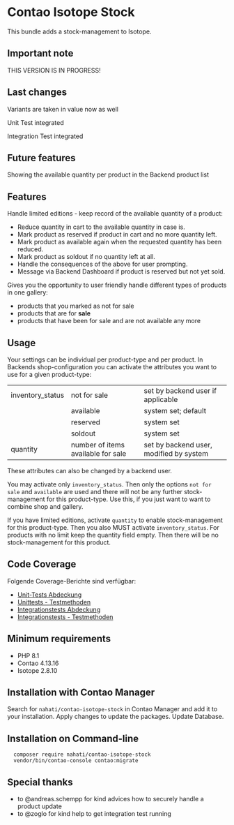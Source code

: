 # Contao Isotope Stock

This bundle adds a stock-management to Isotope.

## Important note

THIS VERSION IS IN PROGRESS!

## Last changes

Variants are taken in value now as well

Unit Test integrated

Integration Test integrated

## Future features

Showing the available quantity per product in the Backend product list

## Features

Handle limited editions - keep record of the available quantity of a product:

- Reduce quantity in cart to the available quantity in case is.
- Mark product as reserved if product in cart and no more quantity left.
- Mark product as available again when the requested quantity has been reduced.
- Mark product as soldout if no quantity left at all.
- Handle the consequences of the above for user prompting.
- Message via Backend Dashboard if product is reserved but not yet sold.

Gives you the opportunity to user friendly handle different types of products in one gallery:

- products that you marked as not for sale
- products that are for **sale**
- products that have been for sale and are not available any more

## Usage

Your settings can be individual per product-type and per product. In Backends shop-configuration you can activate the attributes you want to use for a given product-type:

<table>
  <tr>
    <td>inventory_status</td>
    <td>not for sale</td>
    <td>set by backend user if applicable</td>
  </tr>
  <tr>
    <td></td>
    <td>available</td>
    <td>system set; default</td>
  </tr>
  <tr>
    <td></td>
    <td>reserved</td>
    <td>system set</td>
  </tr>
  <tr>
    <td></td>
    <td>soldout</td>
    <td>system set</td>
  </tr>
  <tr>
    <td>quantity</td>
    <td>number of items available for sale</td>
    <td>set by backend user, modified by system</td>
  </tr>
</table>

These attributes can also be changed by a backend user.

You may activate only `inventory_status`. Then only the options `not for sale` and `available` are used and there will not be any further stock-management for this product-type.
Use this, if you just want to want to combine shop and gallery.

If you have limited editions, activate `quantity` to enable stock-management for this product-type. Then you also MUST activate `inventory_status`.
For products with no limit keep the quantity field empty. Then there will be no stock-management for this product.

## Code Coverage

Folgende Coverage-Berichte sind verfügbar:

- [Unit-Tests Abdeckung](https://github.com/nahati/contao-isotope-stock/suites/14531180212/artifacts/822039776)
- [Unittests - Testmethoden](https://github.com/nahati/contao-isotope-stock/suites/14531180212/artifacts/822039780)
- [Integrationstests Abdeckung](https://github.com/nahati/contao-isotope-stock/suites/14531180212/artifacts/822039773)
- [Integrationstests - Testmethoden](https://github.com/nahati/contao-isotope-stock/suites/14531180212/artifacts/822039774)

## Minimum requirements

- PHP 8.1
- Contao 4.13.16
- Isotope 2.8.10

## Installation with Contao Manager

Search for `nahati/contao-isotope-stock` in Contao Manager and add it to your installation.
Apply changes to update the packages. Update Database.

## Installation on Command-line

      composer require nahati/contao-isotope-stock
      vendor/bin/contao-console contao:migrate

## Special thanks

- to @andreas.schempp for kind advices how to securely handle a product update
- to @zoglo for kind help to get integration test running
